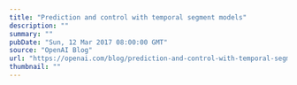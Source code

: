 ```yaml
---
title: "Prediction and control with temporal segment models"
description: ""
summary: ""
pubDate: "Sun, 12 Mar 2017 08:00:00 GMT"
source: "OpenAI Blog"
url: "https://openai.com/blog/prediction-and-control-with-temporal-segment-models"
thumbnail: ""
---
```


